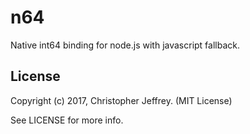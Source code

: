 # n64

Native int64 binding for node.js with javascript fallback.

## License

Copyright (c) 2017, Christopher Jeffrey. (MIT License)

See LICENSE for more info.
